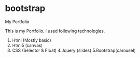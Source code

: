 # bootstrap
My Portfolio

This is my Portfolio. I used following technologies.
1. Html (Mostly basic)
2. Html5 (canvas)
3. CSS (Selector & Float)
4.Jquery (slides)
5.Bootstrap(carousel)
